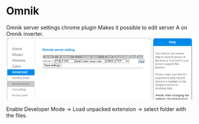 # Omnik
Omnik server settings chrome plugin
Makes it possible to edit server A on Omnik inverter.
![alt text](https://github.com/Jampie85/Omnik/blob/main/omnikserver.png?raw=true)


Enable Developer Mode -> Load unpacked extension -> select folder with the files.

